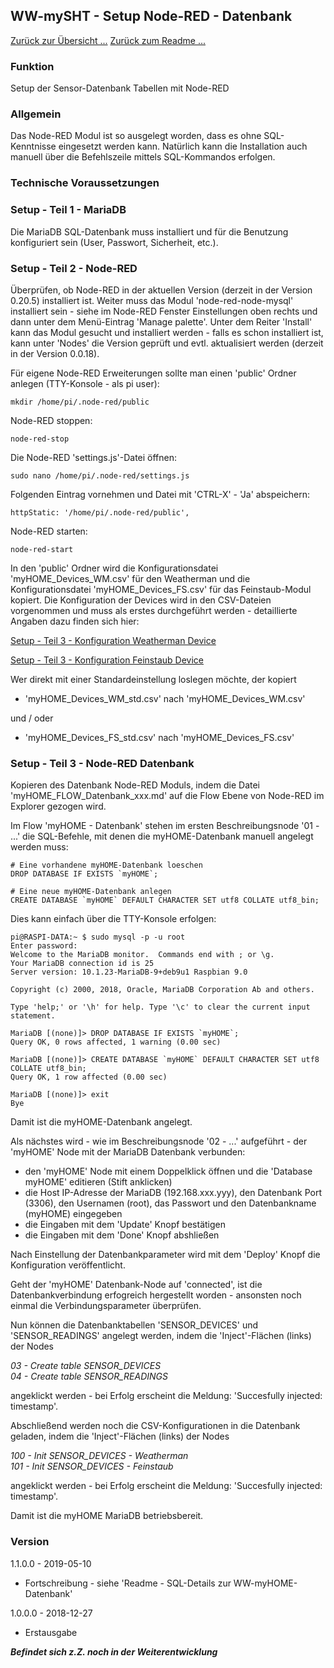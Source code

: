 ## WW-mySHT - Setup Node-RED - Datenbank

[Zurück zur Übersicht ...](../README.md)
[Zurück zum Readme ...](./README.md)

### Funktion

Setup der Sensor-Datenbank Tabellen mit Node-RED

### Allgemein

Das Node-RED Modul ist so ausgelegt worden, dass es ohne SQL-Kenntnisse eingesetzt werden kann. Natürlich kann die Installation auch manuell über die Befehlszeile mittels SQL-Kommandos erfolgen.

### Technische Voraussetzungen

### Setup - Teil 1 - MariaDB

Die MariaDB SQL-Datenbank muss installiert und für die Benutzung konfiguriert sein (User, Passwort, Sicherheit, etc.).

### Setup - Teil 2 - Node-RED

Überprüfen, ob Node-RED in der aktuellen Version (derzeit in der Version 0.20.5) installiert ist. Weiter muss das Modul 'node-red-node-mysql' installiert sein - siehe im Node-RED Fenster Einstellungen oben rechts und dann unter dem Menü-Eintrag 'Manage palette'. Unter dem Reiter 'Install' kann das Modul gesucht und installiert werden - falls es schon installiert ist, kann unter 'Nodes' die Version geprüft und evtl. aktualisiert werden (derzeit in der Version 0.0.18).

Für eigene Node-RED Erweiterungen sollte man einen 'public' Ordner anlegen (TTY-Konsole - als pi user):
```
mkdir /home/pi/.node-red/public
```
Node-RED stoppen:
```
node-red-stop
```
Die Node-RED 'settings.js'-Datei öffnen:
```
sudo nano /home/pi/.node-red/settings.js
```
Folgenden Eintrag vornehmen und Datei mit 'CTRL-X' - 'Ja' abspeichern:
```
httpStatic: '/home/pi/.node-red/public',
```
Node-RED starten:
```
node-red-start
```
In den 'public' Ordner wird die Konfigurationsdatei 'myHOME_Devices_WM.csv' für den Weatherman und die Konfigurationsdatei 'myHOME_Devices_FS.csv' für das Feinstaub-Modul kopiert. Die Konfiguration der Devices wird in den CSV-Dateien vorgenommen und muss als erstes durchgeführt werden - detaillierte Angaben dazu finden sich hier:

[Setup - Teil 3 - Konfiguration Weatherman Device](/myHOME%20-%20Weatherman/SETUP.md#setup---teil-3---konfiguration-weatherman-device)

[Setup - Teil 3 - Konfiguration Feinstaub Device](/myHOME%20-%20Feinstaub/SETUP.md#setup---teil-3---konfiguration-feinstaub-device)

Wer direkt mit einer Standardeinstellung loslegen möchte, der kopiert

- 'myHOME_Devices_WM_std.csv' nach 'myHOME_Devices_WM.csv'

und / oder

- 'myHOME_Devices_FS_std.csv' nach 'myHOME_Devices_FS.csv'

### Setup - Teil 3 - Node-RED Datenbank

Kopieren des Datenbank Node-RED Moduls, indem die Datei 'myHOME_FLOW_Datenbank_xxx.md' auf die Flow Ebene von Node-RED im Explorer gezogen wird.

Im Flow 'myHOME - Datenbank' stehen im ersten Beschreibungsnode '01 - ...' die SQL-Befehle, mit denen die myHOME-Datenbank manuell angelegt werden muss:

```
# Eine vorhandene myHOME-Datenbank loeschen
DROP DATABASE IF EXISTS `myHOME`;

# Eine neue myHOME-Datenbank anlegen
CREATE DATABASE `myHOME` DEFAULT CHARACTER SET utf8 COLLATE utf8_bin;
```

 Dies kann einfach über die TTY-Konsole erfolgen:

```
pi@RASPI-DATA:~ $ sudo mysql -p -u root
Enter password:
Welcome to the MariaDB monitor.  Commands end with ; or \g.
Your MariaDB connection id is 25
Server version: 10.1.23-MariaDB-9+deb9u1 Raspbian 9.0

Copyright (c) 2000, 2018, Oracle, MariaDB Corporation Ab and others.

Type 'help;' or '\h' for help. Type '\c' to clear the current input statement.

MariaDB [(none)]> DROP DATABASE IF EXISTS `myHOME`;
Query OK, 0 rows affected, 1 warning (0.00 sec)

MariaDB [(none)]> CREATE DATABASE `myHOME` DEFAULT CHARACTER SET utf8 COLLATE utf8_bin;
Query OK, 1 row affected (0.00 sec)

MariaDB [(none)]> exit
Bye
```

Damit ist die myHOME-Datenbank angelegt.

Als nächstes wird - wie im Beschreibungsnode '02 - ...' aufgeführt - der 'myHOME' Node mit der MariaDB Datenbank verbunden:
- den 'myHOME' Node mit einem Doppelklick öffnen und die 'Database myHOME' editieren (Stift anklicken)
- die Host IP-Adresse der MariaDB (192.168.xxx.yyy), den Datenbank Port (3306), den Usernamen (root), das Passwort und den Datenbankname (myHOME) eingegeben
- die Eingaben mit dem 'Update' Knopf bestätigen
- die Eingaben mit dem 'Done' Knopf abshließen

Nach Einstellung der Datenbankparameter wird mit dem 'Deploy' Knopf die Konfiguration veröffentlicht.

Geht der 'myHOME' Datenbank-Node auf 'connected', ist die Datenbankverbindung erfogreich hergestellt worden - ansonsten noch einmal die Verbindungsparameter überprüfen.

Nun können die Datenbanktabellen 'SENSOR_DEVICES' und 'SENSOR_READINGS' angelegt werden, indem die 'Inject'-Flächen (links) der Nodes

*03 - Create table SENSOR_DEVICES*<br>
*04 - Create table SENSOR_READINGS*

angeklickt werden - bei Erfolg erscheint die Meldung: 'Succesfully injected: timestamp'.

Abschließend werden noch die CSV-Konfigurationen in die Datenbank geladen, indem die 'Inject'-Flächen (links) der Nodes

*100 - Init SENSOR_DEVICES - Weatherman*<br>
*101 - Init SENSOR_DEVICES - Feinstaub*

angeklickt werden - bei Erfolg erscheint die Meldung: 'Succesfully injected: timestamp'.

Damit ist die myHOME MariaDB betriebsbereit.

### Version

1.1.0.0 - 2019-05-10
- Fortschreibung - siehe 'Readme - SQL-Details zur WW-myHOME-Datenbank'

1.0.0.0 - 2018-12-27
- Erstausgabe


*<b>Befindet sich z.Z. noch in der Weiterentwicklung</b>*
